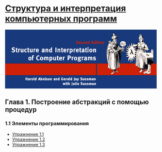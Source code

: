 # [Структура и интерпретация компьютерных программ](../../README.md)

![Alt text](../../images/common/cover-sicp.gif "Структура и интерпретация компьютерных программ")

## Глава 1. Построение абстракций с помощью процедур
### 1.1 Элементы программирования

* [Упражнение 1.1](exercise_1_01.md)
* [Упражнение 1.2](exercise_1_02.md)
* [Упражнение 1.3](exercise_1_03.md)
